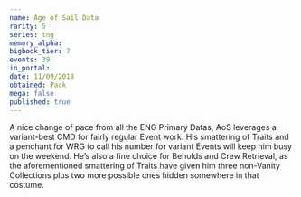 ```yaml
---
name: Age of Sail Data
rarity: 5
series: tng
memory_alpha:
bigbook_tier: 7
events: 39
in_portal:
date: 11/09/2018
obtained: Pack
mega: false
published: true
---
```


A nice change of pace from all the ENG Primary Datas, AoS leverages a variant-best CMD for fairly regular Event work. His smattering of Traits and a penchant for WRG to call his number for variant Events will keep him busy on the weekend. He’s also a fine choice for Beholds and Crew Retrieval, as the aforementioned smattering of Traits have given him three non-Vanity Collections plus two more possible ones hidden somewhere in that costume.
